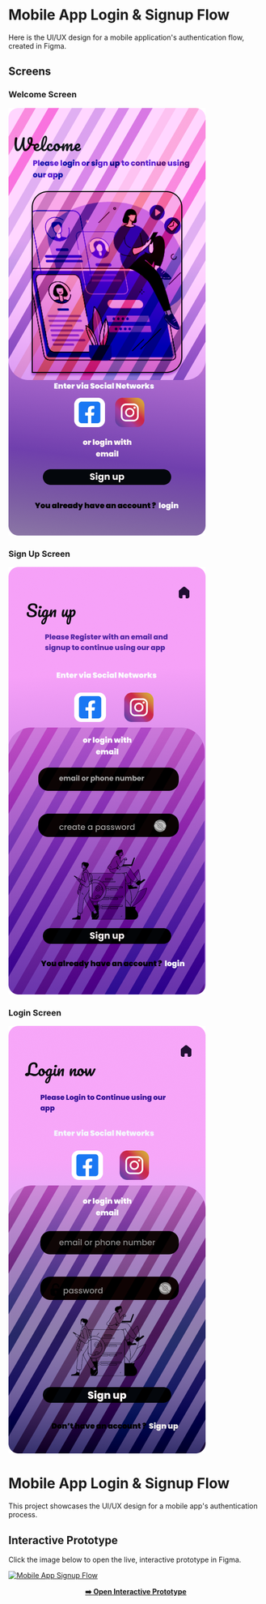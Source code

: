 # Mobile App Login & Signup Flow

Here is the UI/UX design for a mobile application's authentication flow, created in Figma.

## Screens

### Welcome Screen
![Welcome Screen](Welcome-page.png)

### Sign Up Screen
![Sign up Screen](Sign-up-page.png)

### Login Screen
![Login Screen](Login-page.png)
# Mobile App Login & Signup Flow

This project showcases the UI/UX design for a mobile app's authentication process.

## Interactive Prototype

Click the image below to open the live, interactive prototype in Figma.

[![Mobile App Signup Flow](Mobile-Signup-page-and-longin-page@3x.png)](https://www.figma.com/proto/GKdbEEHo11dlXGuxEOkcJa/Mobile-Signup-page-and-longin-page?node-id=1-2&p=f&t=un316kixkJMhYGOI-1&scaling=scale-down&content-scaling=fixed&page-id=0%3A1&starting-point-node-id=1%3A2)

<p align="center">
  <a href="https://www.figma.com/proto/GKdbEEHo11dlXGuxEOkcJa/Mobile-Signup-page-and-longin-page?node-id=1-2&p=f&t=un316kixkJMhYGOI-1&scaling=scale-down&content-scaling=fixed&page-id=0%3A1&starting-point-node-id=1%3A2">
    <strong>➡️ Open Interactive Prototype</strong>
  </a>
</p>
